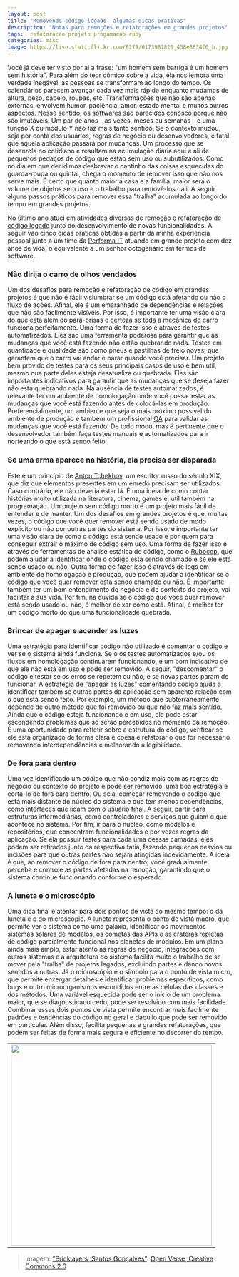 ```yaml
---
layout: post
title: "Removendo código legado: algumas dicas práticas"
description: "Notas para remoções e refatorações em grandes projetos"
tags:  refatoracao projeto progamacao ruby
categories: misc
image: https://live.staticflickr.com/6179/6173981823_438e8634f6_b.jpg
---
```


Você já deve ter visto por ai a frase: "um homem sem barriga é um homem sem história". Para além do teor cômico sobre a vida, ela nos lembra uma verdade inegável: as pessoas se transformam ao longo do tempo. Os calendários parecem avançar cada vez mais rápido enquanto mudamos de altura, peso, cabelo, roupas, etc. Transformações que não são apenas externas, envolvem humor, paciência, amor, estado mental e muitos outros aspectos. Nesse sentido, os softwares são parecidos conosco porque não são imutáveis. Um par de anos - as vezes, meses ou semanas - e uma função X ou módulo Y não faz mais tanto sentido. Se o contexto mudou, seja por conta dos usuários, regras de negócio ou desenvolvedores, é fatal que aquela aplicação passará por mudanças. Um processo que se desenrola no cotidiano e resultam na acumulação diária aqui e ali de pequenos pedaços de código que estão sem uso ou subutilizados. Como no dia em que decidimos desbravar o cantinho das coisas esquecidas do guarda-roupa ou quintal, chega o momento de remover isso que não nos serve mais. É certo que quanto maior a casa e a família, maior será o volume de objetos sem uso e o trabalho para removê-los dali. A seguir alguns passos  práticos para remover essa "tralha" acumulada ao longo do tempo em grandes projetos.

No último ano atuei em atividades diversas de remoção e refatoração de [código legado](https://pt.stackoverflow.com/questions/107722/o-que-%C3%A9-um-c%C3%B3digo-legado) junto do desenvolvimento de novas funcionalidades. A seguir vão cinco dicas práticas obtidas a partir da minha experiência pessoal junto a um time da [Performa IT](https://www.linkedin.com/company/performait/) atuando em grande projeto com dez anos de vida, o equivalente a um senhor octogenário em termos de software.

### Não dirija o carro de olhos vendados

Um dos desafios para remoção e refatoração de código em grandes projetos é que não é fácil vislumbrar se um código está afetando ou não o fluxo de ações. Afinal, ele é um emaranhado de dependências e relações que não são facilmente visíveis. Por isso, é importante ter uma visão clara do que está além do para-brisas e certeza se toda a mecânica do carro funciona perfeitamente. Uma forma de fazer isso é através de testes automatizados. Eles são uma ferramenta poderosa para garantir que as mudanças que você está fazendo não estão quebrando nada. Testes em quantidade e qualidade são como pneus e pastilhas de freio novas, que garantem que o carro vai andar e parar quando você precisar. Um projeto bem provido de testes para os seus principais casos de uso é bem útil, mesmo que parte deles esteja desatualiza ou quebrada. Eles são importantes indicativos para garantir que as mudanças que se deseja fazer não esta quebrando nada. Na ausência de testes automatizados, é relevante ter um ambiente de homologação onde você possa testar as mudanças que você está fazendo antes de colocá-las em produção. Preferencialmente, um ambiente que seja o mais próximo possível do ambiente de produção e também um profissional [QA](https://pt.wikipedia.org/wiki/Garantia_da_qualidade) para validar as mudanças que você está fazendo. De todo modo, mas é pertinente que o desenvolvedor também faça testes manuais e automatizados para ir norteando o que está sendo feito.

### Se uma arma aparece na história, ela precisa ser disparada

Este é um princípio de [Anton Tchekhov](https://pt.wikipedia.org/wiki/Arma_de_Chekhov), um escritor russo do século XIX, que diz que elementos presentes em um enredo precisam ser utilizados. Caso contrário, ele não deveria estar lá. É uma ideia de como contar histórias muito utilizada na literatura, cinema, games e, útil também na programação. Um projeto sem código morto é um projeto mais fácil de entender e de manter. Um dos desafios em grandes projetos é que, muitas vezes, o código que você quer remover está sendo usado de modo explicito ou não por outras partes do sistema. Por isso, é importante ter uma visão clara de como o código está sendo usado e por quem para conseguir extrair o máximo de código sem uso. Uma forma de fazer isso é através de ferramentas de análise estática de código, como o [Rubocop](https://rubocop.org/), que podem ajudar a identificar onde o código está sendo chamado e se ele está sendo usado ou não. Outra forma de fazer isso é através de logs em ambiente de homologação e produção, que podem ajudar a identificar se o código que você quer remover está sendo chamado ou não. É importante também ter um bom entendimento do negócio e do contexto do projeto, vai facilitar a sua vida. Por fim, na dúvida se o código que você quer remover está sendo usado ou não, é melhor deixar como está. Afinal, é melhor ter um código morto do que uma funcionalidade quebrada.

### Brincar de apagar e acender as luzes

Uma estratégia para identificar código não utilizado é comentar o código e ver se o sistema ainda funciona. Se o os testes automatizados e/ou os fluxos em homologação continuarem funcionando, é um bom indicativo de que ele não está em uso e pode ser removido. A seguir, "descomentar" o código e testar se os erros se repetem ou não, e se novas partes param de funcionar. A estratégia de "apagar as luzes" comentando código ajuda a identificar também se outras partes da aplicação sem aparente relação com o que está sendo feito. Por exemplo, um método que subterraneamente depende de outro método que foi removido ou que não faz mais sentido. Ainda que o código esteja funcionando e em uso, ele pode estar escondendo problemas que só serão percebidos no momento da remoção. É uma oportunidade para refletir sobre a estrutura do código, verificar se ele está organizado de forma clara e coesa e refatorar o que for necessário removendo interdependências e melhorando a legibilidade.

### De fora para dentro

Uma vez identificado um código que não condiz mais com as regras de negócio ou contexto do projeto e pode ser removido, uma boa estratégia é corta-lo de fora para dentro. Ou seja, começar removendo o código que está mais distante do núcleo do sistema e que tem menos dependências, como interfaces que lidam com o usuário final. A seguir, partir para estruturas intermediárias, como controladores e serviços que guiam o que acontece no sistema. Por fim, ir para o núcleo, como modelos e repositórios, que concentram funcionalidades e por vezes regras da aplicação. Se ela possuir testes para cada uma dessas camadas, eles podem ser retirados junto da respectiva fatia, fazendo pequenos desvios ou incisões para que outras partes não sejam atingidas indevidamente. A ideia é que, ao remover o código de fora para dentro, você gradualmente perceba e controle as partes afetadas na remoção, garantindo que o sistema continue funcionando conforme o esperado.

### A luneta e o microscópio

Uma dica final é atentar para dois pontos de vista ao mesmo tempo: o da luneta e o do microscópio. A luneta representa o ponto de vista macro, que permite ver o sistema como uma galáxia, identificar os movimentos sistemas solares de modelos, os cometas das APIs e as crateras repletas de código parcialmente funcional nos planetas de módulos. Em um plano ainda mais amplo, estar atento as regras de negócio, integrações com outros sistemas e a arquitetura do sistema facilita muito o trabalho de se mover pela "tralha" de projetos legados, excluindo partes e dando novos sentidos a outras. Já o microscópio é o símbolo para o ponto de vista micro, que permite enxergar detalhes e identificar problemas específicos, como bugs e outro microorganismos escondidos entre as células das classes e dos métodos. Uma variável esquecida pode ser o início de um problema maior, que se diagnosticado cedo, pode ser resolvido com mais facilidade. Combinar esses dois pontos de vista permite encontrar mais facilmente padrões e tendências do código no geral e daquilo que pode ser removido em particular. Além disso, facilita pequenas e grandes refatorações, que podem ser feitas de forma mais segura e eficiente no decorrer do tempo.

<table cellpadding="0" cellspacing="0" border="0" width="100%">
<tr><td align="center">
  <img src="https://live.staticflickr.com/6179/6173981823_438e8634f6_b.jpg" width="450">
</td></tr>
</table>

> Imagem: ["Bricklayers, Santos Gonçalves"](https://openverse.org/image/9c169d4c-0c6c-4ddf-bec1-8fdff3c4ad57). [Open Verse, Creative Commons 2.0](https://openverse.org/)
